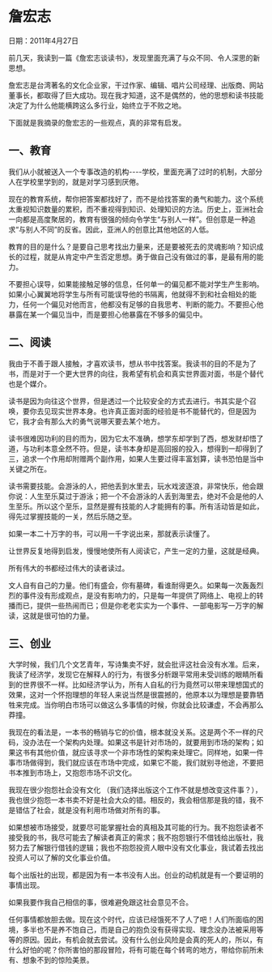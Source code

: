 # 詹宏志

日期：2011年4月27日

前几天，我读到一篇《詹宏志谈读书》，发现里面充满了与众不同、令人深思的新思想。

詹宏志是台湾著名的文化企业家，干过作家、编辑、唱片公司经理、出版商、网站董事长，都取得了巨大成功。现在我才知道，这不是偶然的，他的思想和读书技能决定了为什么他能横跨这么多行业，始终立于不败之地。

下面就是我摘录的詹宏志的一些观点，真的非常有启发。

## 一、教育

我们从小就被送入一个专事改造的机构----学校，里面充满了过时的机制，大部分人在学校里学到的，就是对学习感到厌倦。

现在的教育系统，帮你把答案都找好了，而不是给找答案的勇气和能力。这个系统太重视知识数量的累积，而不重视得到知识、处理知识的方法。历史上，亚洲社会一向都是高度聚居的，教育有很强的倾向令学生“与别人一样”。但创意是一种追求“与别人不同”的反省。因此，亚洲人的创意比其他地区的人低。

教育的目的是什么？是要自己思考找出力量来，还是要被死去的灵魂影响？知识成长的过程，就是从肯定中产生否定思想。勇于做自己没有做过的事，是最有用的能力。

不要担心误导，如果能接触足够的信息，任何单一的偏见都不能对学生产生影响。如果小心翼翼地将学生与所有可能误导他的书隔离，他就得不到和社会相处的能力，任何一个偏见对他而言，他都没有足够的自我思考、判断的能力。不要担心他暴露在某一个偏见当中，而是要担心他暴露在不够多的偏见中。

## 二、阅读

我由于不善于跟人接触，才喜欢读书，想从书中找答案。我读书的目的不是为了书，而是对于一个更大世界的向往，我希望有机会和真实世界面对面，书是个替代也是个媒介。

读书是因为向往这个世界，但是透过一个比较安全的方式去进行。书其实是个召唤，要你去见现实世界本身。也许真正面对面的经验是书不能替代的，但是因为它，我才会有那么大的勇气说哪天要去某个地方。

读书很难因功利的目的而为，因为它太不准确，想学东却学到了西，想发财却悟了道，与功利本意全然不符。但是，读书本身却是高回报的投入，想得到一却得到了三，追求一个作用却附赠两个副作用，如果人生要过得丰富划算，读书恐怕是当中关键之所在。

读书需要技能。会游泳的人，把他丢到水里去，玩水戏波逐浪，非常快乐，他会跟你说：人生至乐莫过于游泳；把一个不会游泳的人丢到海里去，绝对不会是他的人生至乐。所以这个至乐，显然是握有技能的人才能拥有的事。所有活动皆是如此，得先过掌握技能的一关，然后乐随之至。

如果一本二十万字的书，可以用一千字说出来，那就表示读懂了。

让世界反复地得到启发，慢慢地使所有人阅读它，产生一定的力量，这就是经典。

所有伟大的书都经过伟大的读者读过。

文人自有自己的力量。他们有盛会，你有墓碑，看谁耐得更久。如果每一次轰轰烈烈的事件没有形成观点，是没有影响力的，只是每一年提供了网络上、电视上的转播而已，提供一些热闹而已；但是你老老实实为一个事件、一部电影写一万字的解读，这就是很可怕的力量。

## 三、创业

大学时候，我们几个文艺青年，写诗集卖不好，就会批评这社会没有水准。后来，我读了经济学，发现它在解释人的行为，有很多分析跟平常用未受训练的眼睛所看到的世界很不一样。比如经济学认为，所有人自私的行为竟然可以带来理想国式的效果，这对一个怀抱理想的年轻人来说当然是很震撼的，他原本以为理想是要靠牺牲来完成。当你明白市场可以做这么多事情的时候，你就会比较谦虚，不会再那么莽撞。

我现在的看法是，一本书的畅销与它的价值，根本就没关系。这是两个不一样的尺码，没办法在一个架构内处理。如果这书是针对市场的，就要用到市场的架构；如果这书有其他价值，就应该寻求一个非市场性的架构来处理它。同样地，如果一件事市场做得到，我们就应该在市场中完成，如果它不能，我们就别寻他途，不要把书本推到市场上，又抱怨市场不识文化。

我现在很少抱怨社会没有文化 （我们选择出版这个工作不就是想改变这件事？），我也很少抱怨一本书卖不好是社会大众的错。相反的，我会相信那是我的错，我不是错估了社会，就是没有利用市场做对所有的事。

如果想被市场接受，就要尽可能掌握社会的真相及其可能的行为。我不抱怨读者不接受我的书，我尽可能去了解读者真正的需求；我不抱怨银行不借钱给出版社，我努力去了解银行借钱的逻辑；我也不抱怨投资人眼中没有文化事业，我试着去找出投资人可以了解的文化事业价值。

每个出版社的出现，都是因为有一本书没有人出。创业的动机就是有一个要证明的事情出现。

如果我要作我自己相信的事，很难避免跟这社会意见不合。

任何事情都放胆去做。现在这个时代，应该已经饿死不了人了吧！人们所面临的困境，多半也不是养不饱自己，而是自己的抱负没有获得实现、理念没办法被采用等等的原因。因此，有机会就去尝试。没有什么创业风险是会真的死人的，所以，有什么好怕的呢？你所害怕的那段冒险，将有可能在每个转弯的地方，带给你前所未有、想象不到的惊险美景。

